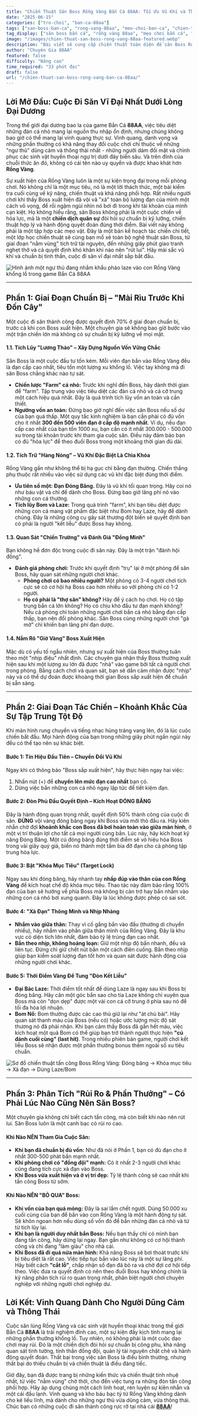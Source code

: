 ```yaml
---
title: "Chiến Thuật Săn Boss Rồng Vàng Bắn Cá 88AA: Tối Ưu Vũ Khí và Thời Điểm Vàng"
date: "2025-06-15"
categories: ["tro-choi", "ban-ca-88aa"]
tags: ["san-boss-ban-ca", "rong-vang-88aa", "meo-choi-ban-ca", "chien-thuat-casino", "game-ban-ca-doi-thuong", "jackpot-ban-ca"]
tag_display: ["săn boss bắn cá", "rồng vàng 88aa", "mẹo chơi bắn cá", "chiến thuật casino", "game bắn cá đổi thưởng", "jackpot bắn cá"]
image: "/images/chien-thuat-san-boss-rong-vang-88aa-featured.webp"
description: "Bài viết sẽ cung cấp chiến thuật toàn diện để săn Boss Rồng Vàng trong game Bắn Cá 88AA. Hướng dẫn chi tiết cách chuẩn bị, tối ưu vũ khí, đạn dược và chớp lấy thời điểm vàng."
author: "Chuyên Gia 88AA"
featured: false
difficulty: "Nâng cao"
time_required: "33 phút đọc"
draft: false
url: "/chien-thuat-san-boss-rong-vang-ban-ca-88aa/"
---
```


## Lời Mở Đầu: Cuộc Đi Săn Vĩ Đại Nhất Dưới Lòng Đại Dương

Trong thế giới đại dương bao la của game Bắn Cá **88AA**, việc tiêu diệt những đàn cá nhỏ mang lại nguồn thu nhập ổn định, nhưng chúng không bao giờ có thể mang lại vinh quang thực sự. Vinh quang, danh vọng và những phần thưởng có khả năng thay đổi cuộc chơi chỉ thuộc về những "ngư thủ" dũng cảm và thông thái nhất - những người dám đối mặt và chinh phục các sinh vật huyền thoại ngự trị dưới đáy biển sâu. Và trên đỉnh của chuỗi thức ăn đó, không có cái tên nào uy quyền và được khao khát hơn **Rồng Vàng**.

Sự xuất hiện của Rồng Vàng luôn là một sự kiện trọng đại trong mỗi phòng chơi. Nó không chỉ là một mục tiêu, nó là một lời thách thức, một bài kiểm tra cuối cùng về kỹ năng, chiến thuật và khả năng phối hợp. Rất nhiều người chơi khi thấy Boss xuất hiện đã vội vã "xả" toàn bộ lượng đạn của mình một cách vô vọng, để rồi ngậm ngùi nhìn nó bơi đi trong khi tài khoản của mình cạn kiệt. Họ không hiểu rằng, săn Boss không phải là một cuộc chiến về hỏa lực, mà là một **chiến dịch quân sự** đòi hỏi sự chuẩn bị kỹ lưỡng, chiến thuật hợp lý và hành động quyết đoán đúng thời điểm. Bài viết này không phải là một tập hợp các mẹo vặt. Đây là một bản kế hoạch tác chiến chi tiết, một lớp học chiến thuật sẽ cùng bạn mổ xẻ toàn bộ nghệ thuật săn Boss, từ giai đoạn "nằm vùng" tích trữ tài nguyên, đến những giây phút giao tranh nghẹt thở và cả quyết định khó khăn khi nào nên "rút lui". Hãy mài sắc vũ khí và chuẩn bị tinh thần, cuộc đi săn vĩ đại nhất sắp bắt đầu.

![Hình ảnh một ngư thủ đang nhắm khẩu pháo laze vào con Rồng Vàng khổng lồ trong game Bắn Cá 88AA](/images/chien-thuat-san-boss-rong-vang-88aa-featured.webp)

---

## Phần 1: Giai Đoạn Chuẩn Bị – "Mài Rìu Trước Khi Đốn Cây"

Một cuộc đi săn thành công được quyết định 70% ở giai đoạn chuẩn bị, trước cả khi con Boss xuất hiện. Một chuyên gia sẽ không bao giờ bước vào một trận chiến lớn mà không có sự chuẩn bị kỹ lưỡng về mọi mặt.

#### **1.1. Tích Lũy "Lương Thảo" – Xây Dựng Nguồn Vốn Vững Chắc**
Săn Boss là một cuộc đầu tư tốn kém. Mỗi viên đạn bắn vào Rồng Vàng đều là đạn cấp cao nhất, tiêu tốn một lượng xu khổng lồ. Việc tay không mà đi săn Boss chẳng khác nào tự sát.
* **Chiến lược "Farm" cá nhỏ:** Trước khi nghĩ đến Boss, hãy dành thời gian để "farm". Tập trung vào việc tiêu diệt các đàn cá nhỏ và cá cỡ trung một cách hiệu quả nhất. Đây là quá trình tích lũy vốn an toàn và cần thiết.
* **Ngưỡng vốn an toàn:** Đừng bao giờ nghĩ đến việc săn Boss nếu số dư của bạn quá thấp. Một quy tắc kinh nghiệm là bạn cần phải có đủ vốn cho ít nhất **300 đến 500 viên đạn ở cấp độ mạnh nhất**. Ví dụ, nếu đạn cấp cao nhất của bạn tốn 1000 xu, bạn cần có ít nhất 300.000 - 500.000 xu trong tài khoản trước khi tham gia cuộc săn. Điều này đảm bảo bạn có đủ "hỏa lực" để theo đuổi Boss trong một khoảng thời gian đủ dài.

#### **1.2. Tích Trữ "Hàng Nóng" – Vũ Khí Đặc Biệt Là Chìa Khóa**
Rồng Vàng gần như không thể bị hạ gục chỉ bằng đạn thường. Chiến thắng phụ thuộc rất nhiều vào việc sử dụng các vũ khí đặc biệt đúng thời điểm.
* **Ưu tiên số một: Đạn Đóng Băng.** Đây là vũ khí tối quan trọng. Hãy coi nó như báu vật và chỉ để dành cho Boss. Đừng bao giờ lãng phí nó vào những con cá thường.
* **Tích lũy Bom và Laze:** Trong quá trình "farm", khi bạn tiêu diệt được những con cá mang vật phẩm đặc biệt như Bom hay Laze, hãy để dành chúng. Đây là những công cụ gây sát thương đột biến sẽ quyết định bạn có phải là người "kết liễu" được Boss hay không.

#### **1.3. Quan Sát "Chiến Trường" và Đánh Giá "Đồng Minh"**
Bạn không hề đơn độc trong cuộc đi săn này. Đây là một trận "đánh hội đồng".
* **Đánh giá phòng chơi:** Trước khi quyết định "trụ" lại ở một phòng để săn Boss, hãy quan sát những người chơi khác.
    * **Phòng chơi có bao nhiêu người?** Một phòng có 3-4 người chơi tích cực sẽ có cơ hội hạ Boss cao hơn nhiều so với phòng chỉ có 1-2 người.
    * **Họ có phải là "thợ săn" không?** Hãy để ý cách họ chơi. Họ có tập trung bắn cá lớn không? Họ có chịu khó đầu tư đạn mạnh không? Nếu cả phòng chỉ toàn những người chơi bắn cá nhỏ bằng đạn cấp thấp, bạn nên đổi phòng khác. Săn Boss cùng những người chơi "gà mờ" chỉ khiến bạn lãng phí đạn dược.

#### **1.4. Nắm Rõ "Giờ Vàng" Boss Xuất Hiện**
Mặc dù có yếu tố ngẫu nhiên, nhưng sự xuất hiện của Boss thường tuân theo một "nhịp điệu" nhất định. Các chuyên gia nhận thấy Boss thường xuất hiện sau khi một lượng xu lớn đã được "nhả" vào game bởi tất cả người chơi trong phòng. Bằng cách chơi và quan sát, bạn sẽ dần cảm nhận được "nhịp" này và có thể dự đoán được khoảng thời gian Boss sắp xuất hiện để chuẩn bị sẵn sàng.

---

## Phần 2: Giai Đoạn Tác Chiến – Khoảnh Khắc Của Sự Tập Trung Tột Độ

Khi màn hình rung chuyển và tiếng nhạc hùng tráng vang lên, đó là lúc cuộc chiến bắt đầu. Mọi hành động của bạn trong những giây phút ngắn ngủi này đều có thể tạo nên sự khác biệt.

#### **Bước 1: Tín Hiệu Đầu Tiên – Chuyển Đổi Vũ Khí**
Ngay khi có thông báo "Boss sắp xuất hiện", hãy thực hiện ngay hai việc:
1.  Nhấn nút (+) để **chuyển lên mức đạn cao nhất** bạn có.
2.  Dừng việc bắn những con cá nhỏ ngay lập tức để tiết kiệm đạn.

#### **Bước 2: Đòn Phủ Đầu Quyết Định – Kích Hoạt ĐÓNG BĂNG**
Đây là hành động quan trọng nhất, quyết định 50% thành công của cuộc đi săn. **ĐỪNG** vội vàng đóng băng ngay khi Boss vừa mới thò đầu ra. Hãy kiên nhẫn chờ đợi **khoảnh khắc con Boss đã bơi hoàn toàn vào giữa màn hình**, ở một vị trí thuận lợi cho tất cả mọi người cùng bắn. Lúc này, hãy kích hoạt kỹ năng Đóng Băng. Một cú đóng băng đúng thời điểm sẽ vô hiệu hóa Boss trong vài giây quý giá, biến nó thành một tấm bia đỡ đạn cho cả phòng tập trung hỏa lực.

#### **Bước 3: Bật "Khóa Mục Tiêu" (Target Lock)**
Ngay sau khi đóng băng, hãy nhanh tay **nhấp đúp vào thân của con Rồng Vàng** để kích hoạt chế độ khóa mục tiêu. Thao tác này đảm bảo rằng 100% đạn của bạn sẽ hướng về phía Boss mà không bị cản trở hay bắn nhầm vào những con cá nhỏ bơi xung quanh. Đây là lúc không được phép có sai sót.

#### **Bước 4: "Xả Đạn" Thông Minh và Nhịp Nhàng**
* **Nhắm vào giữa thân:** Thay vì cố gắng bắn vào đầu (thường di chuyển nhiều), hãy nhắm vào phần giữa thân mình của Rồng Vàng. Đây là khu vực có diện tích lớn nhất, đảm bảo tỷ lệ trúng đạn cao nhất.
* **Bắn theo nhịp, không hoảng loạn:** Giữ một nhịp độ bắn nhanh, đều và liên tục. Đừng chỉ giữ chết nút bắn một cách điên cuồng. Bắn theo nhịp giúp bạn kiểm soát lượng đạn tốt hơn và quan sát được hành động của những người chơi khác.

#### **Bước 5: Thời Điểm Vàng Để Tung "Đòn Kết Liễu"**
* **Đại Bác Laze:** Thời điểm tốt nhất để dùng Laze là ngay sau khi Boss bị đóng băng. Hãy căn một góc bắn sao cho tia Laze không chỉ xuyên qua Boss mà còn "dọn dẹp" được một vài con cá cỡ trung ở phía sau nó để tối đa hóa lợi nhuận.
* **Bom Nổ:** Bom thường được các cao thủ giữ lại như "át chủ bài". Hãy quan sát thanh máu của Boss (nếu có) hoặc ước lượng mức độ sát thương nó đã phải nhận. Khi bạn cảm thấy Boss đã gần hết máu, việc kích hoạt một quả Bom có thể giúp bạn trở thành người thực hiện **"cú đánh cuối cùng" (last hit)**. Trong nhiều phiên bản game, người chơi kết liễu Boss sẽ nhận được một phần thưởng bonus thêm ngoài số xu tiêu chuẩn.

![Sơ đồ chiến thuật tấn công Boss Rồng Vàng: Đóng băng -> Khóa mục tiêu -> Xả đạn -> Dùng Laze/Bom](/images/chien-thuat-tan-cong-boss-rong-vang.webp)

---

## Phần 3: Phân Tích "Rủi Ro & Phần Thưởng" – Có Phải Lúc Nào Cũng Nên Săn Boss?

Một chuyên gia không chỉ biết cách tấn công, mà còn biết khi nào nên rút lui. Săn Boss luôn là một canh bạc có rủi ro cao.

#### **Khi Nào NÊN Tham Gia Cuộc Săn:**
* **Khi bạn đã chuẩn bị đủ vốn:** Như đã nói ở Phần 1, bạn có đủ đạn cho ít nhất 300-500 phát bắn mạnh nhất.
* **Khi phòng chơi có "đồng đội" mạnh:** Có ít nhất 2-3 người chơi khác cũng đang tích cực xả đạn vào Boss.
* **Khi Boss vừa xuất hiện và ở vị trí đẹp:** Tỷ lệ thành công sẽ cao nhất khi tấn công Boss từ sớm.

#### **Khi Nào NÊN "BỎ QUA" Boss:**
* **Khi vốn của bạn quá mỏng:** Đây là sai lầm chết người. Dùng 50.000 xu cuối cùng của bạn để bắn vào con Rồng Vàng là một hành động tự sát. Sẽ khôn ngoan hơn nếu dùng số vốn đó để bắn những đàn cá nhỏ và từ từ tích lũy lại.
* **Khi bạn là người duy nhất bắn Boss:** Nếu bạn thấy chỉ có mình bạn đang tấn công, hãy dừng lại ngay. Bạn gần như không có cơ hội thành công và chỉ đang "làm giàu" cho nhà cái.
* **Khi Boss đã đi quá nửa màn hình:** Khả năng Boss sẽ bơi thoát trước khi bị tiêu diệt là rất cao. Việc tiếp tục bắn vào lúc này là một sự lãng phí. Hãy biết cách **"cắt lỗ"**, chấp nhận số đạn đã bỏ ra và chờ đợi cơ hội tiếp theo. Việc đưa ra quyết định có nên theo đuổi Boss hay không chính là kỹ năng phân tích rủi ro quan trọng nhất, phân biệt người chơi chuyên nghiệp với những người chơi nghiệp dư.

## Lời Kết: Vinh Quang Dành Cho Người Dũng Cảm và Thông Thái

Cuộc săn lùng Rồng Vàng và các sinh vật huyền thoại khác trong thế giới Bắn Cá **88AA** là trải nghiệm đỉnh cao, một sự kiện đầy kịch tính mang lại những phần thưởng khổng lồ. Tuy nhiên, nó không phải là một cuộc dạo chơi may rủi. Đó là một chiến dịch đòi hỏi sự chuẩn bị công phu, khả năng quan sát tinh tường, tinh thần đồng đội, quản lý tài nguyên chặt chẽ và hành động quyết đoán. Thất bại trong việc săn Boss là điều bình thường, nhưng thất bại do thiếu chuẩn bị và chiến thuật là điều đáng tiếc.

Giờ đây, bạn đã được trang bị những kiến thức và chiến thuật tinh nhuệ nhất, từ việc "nằm vùng" chờ thời, cho đến việc tung ra những đòn tấn công phối hợp. Hãy áp dụng chúng một cách linh hoạt, rèn luyện sự kiên nhẫn và một cái đầu lạnh. Vinh quang và kho báu bạc tỷ từ Rồng Vàng không dành cho kẻ liều lĩnh, mà dành cho những ngư thủ vừa dũng cảm, vừa thông thái. Chúc bạn có những cuộc đi săn thành công rực rỡ tại nhà cái [**88AA**](https://88aa.com.co "88AA")!


